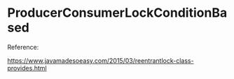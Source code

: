 # ProducerConsumerLockConditionBased

Reference:

https://www.javamadesoeasy.com/2015/03/reentrantlock-class-provides.html
